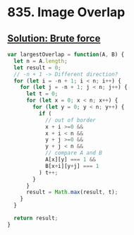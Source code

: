 # 835. Image Overlap

## [Solution: Brute force](https://leetcode.com/problems/image-overlap/discuss/2748110/Javascript-Solution-or-Brute-force-or-Beats-100)

```js
var largestOverlap = function(A, B) {
  let n = A.length;
  let result = 0;
  // -n + 1 -> Different direction?
  for (let i = -n + 1; i < n; i++) {
    for (let j = -n + 1; j < n; j++) {
      let t = 0;
      for (let x = 0; x < n; x++) {
        for (let y = 0; y < n; y++) {
          if (
            // out of border
            x + i >=0 &&
            x + i < n &&
            y + j >=0 &&
            y + j < n &&
            // compare A and B
            A[x][y] === 1 &&
            B[x+i][y+j] === 1
          ) t++;
        }
      }
      result = Math.max(result, t);
    }
  }

  return result;
}
```
